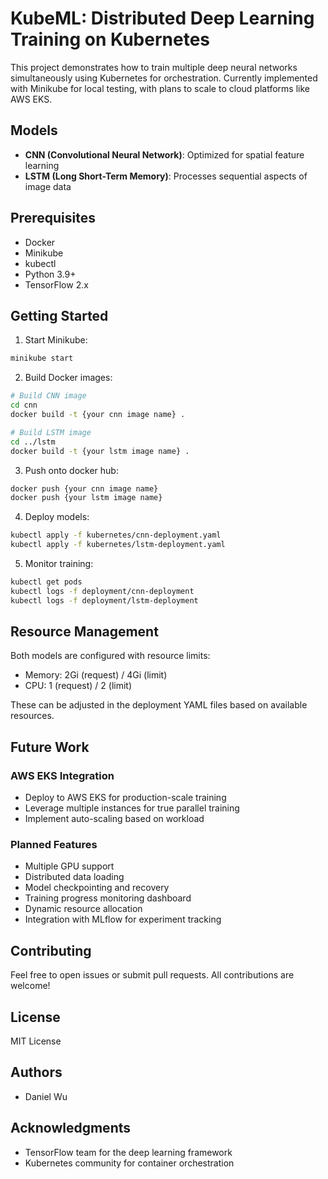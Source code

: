 # KubeML: Distributed Deep Learning Training on Kubernetes

This project demonstrates how to train multiple deep neural networks simultaneously using Kubernetes for orchestration. Currently implemented with Minikube for local testing, with plans to scale to cloud platforms like AWS EKS.

## Models

- **CNN (Convolutional Neural Network)**: Optimized for spatial feature learning
- **LSTM (Long Short-Term Memory)**: Processes sequential aspects of image data

## Prerequisites

- Docker
- Minikube
- kubectl
- Python 3.9+
- TensorFlow 2.x

## Getting Started

1. Start Minikube:
```bash
minikube start
```

2. Build Docker images:
```bash
# Build CNN image
cd cnn
docker build -t {your cnn image name} .

# Build LSTM image
cd ../lstm
docker build -t {your lstm image name} .
```

3. Push onto docker hub:
```bash
docker push {your cnn image name}
docker push {your lstm image name}
```

4. Deploy models:
```bash
kubectl apply -f kubernetes/cnn-deployment.yaml
kubectl apply -f kubernetes/lstm-deployment.yaml
```

5. Monitor training:
```bash
kubectl get pods
kubectl logs -f deployment/cnn-deployment
kubectl logs -f deployment/lstm-deployment
```

## Resource Management

Both models are configured with resource limits:
- Memory: 2Gi (request) / 4Gi (limit)
- CPU: 1 (request) / 2 (limit)

These can be adjusted in the deployment YAML files based on available resources.

## Future Work

### AWS EKS Integration
- Deploy to AWS EKS for production-scale training
- Leverage multiple instances for true parallel training
- Implement auto-scaling based on workload

### Planned Features
- Multiple GPU support
- Distributed data loading
- Model checkpointing and recovery
- Training progress monitoring dashboard
- Dynamic resource allocation
- Integration with MLflow for experiment tracking

## Contributing

Feel free to open issues or submit pull requests. All contributions are welcome!

## License

MIT License

## Authors

- Daniel Wu

## Acknowledgments

- TensorFlow team for the deep learning framework
- Kubernetes community for container orchestration
